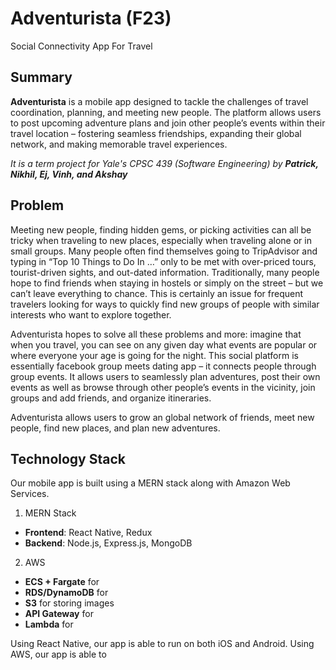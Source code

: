 # Adventurista (F23)
Social Connectivity App For Travel

## Summary
**Adventurista** is a mobile app designed to tackle the challenges of travel coordination, planning, and meeting new people. The platform allows users to post upcoming adventure plans and join other people’s events within their travel location – fostering seamless friendships, expanding their global network, and making memorable travel experiences.

_It is a term project for Yale's CPSC 439 (Software Engineering) by **Patrick, Nikhil, Ej, Vinh, and Akshay**_

## Problem

Meeting new people, finding hidden gems, or picking activities can all be tricky when traveling to new places, especially when traveling alone or in small groups. Many people often find themselves going to TripAdvisor and typing in “Top 10 Things to Do In …” only to be met with over-priced tours, tourist-driven sights, and out-dated information. Traditionally, many people hope to find friends when staying in hostels or simply on the street – but we can’t leave everything to chance. This is certainly an issue for frequent travelers looking for ways to quickly find new groups of people with similar interests who want to explore together. 

Adventurista hopes to solve all these problems and more: imagine that when you travel, you can see on any given day what events are popular or where everyone your age is going for the night. This social platform is essentially facebook group meets dating app – it connects people through group events. It allows users to seamlessly plan adventures, post their own events as well as browse through other people’s events in the vicinity, join groups and add friends, and organize itineraries. 

Adventurista allows users to grow an global network of friends, meet new people, find new places, and plan new adventures.

## Technology Stack
Our mobile app is built using a MERN stack along with Amazon Web Services.

1. MERN Stack
- **Frontend**: React Native, Redux
- **Backend**: Node.js, Express.js, MongoDB
  
2. AWS
- **ECS + Fargate** for 
- **RDS/DynamoDB** for
- **S3** for storing images
- **API Gateway** for
- **Lambda** for

Using React Native, our app is able to run on both iOS and Android. Using AWS, our app is able to 
